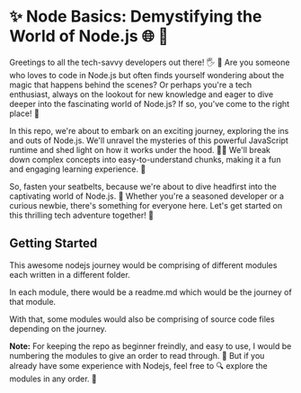 # :sparkles: Node Basics: Demystifying the World of Node.js :globe_with_meridians: :rocket:

Greetings to all the tech-savvy developers out there! 🖐️ 
🎉 Are you someone who loves to code in Node.js but often finds yourself wondering about the magic that happens behind the scenes? Or perhaps you're a tech enthusiast, always on the lookout for new knowledge and eager to dive deeper into the fascinating world of Node.js? If so, you've come to the right place! 🎯

In this repo, we're about to embark on an exciting journey, exploring the ins and outs of Node.js. We'll unravel the mysteries of this powerful JavaScript runtime and shed light on how it works under the hood. 🕵️‍♂️ We'll break down complex concepts into easy-to-understand chunks, making it a fun and engaging learning experience. 🎈

So, fasten your seatbelts, because we're about to dive headfirst into the captivating world of Node.js. 🚀 Whether you're a seasoned developer or a curious newbie, there's something for everyone here. Let's get started on this thrilling tech adventure together! 🤝

## Getting Started

This awesome nodejs journey would be comprising of different modules each written in a different folder.

In each module, there would be a <span>readme.md</span> which would be the journey of that module.

With that, some modules would also be comprising of source code files depending on the journey.

**Note:** For keeping the repo as beginner freindly, and easy to use, I would be numbering the modules to give an order to read through.
:book: But if you already have some experience with Nodejs, feel free to :mag: explore the modules in any order. :rocket: